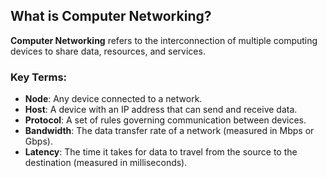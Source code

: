 ## What is Computer Networking?

**Computer Networking** refers to the interconnection of multiple computing devices to share data, resources, and services.

### Key Terms:

- **Node**: Any device connected to a network.
- **Host**: A device with an IP address that can send and receive data.
- **Protocol**: A set of rules governing communication between devices.
- **Bandwidth**: The data transfer rate of a network (measured in Mbps or Gbps).
- **Latency**: The time it takes for data to travel from the source to the destination (measured in milliseconds).
